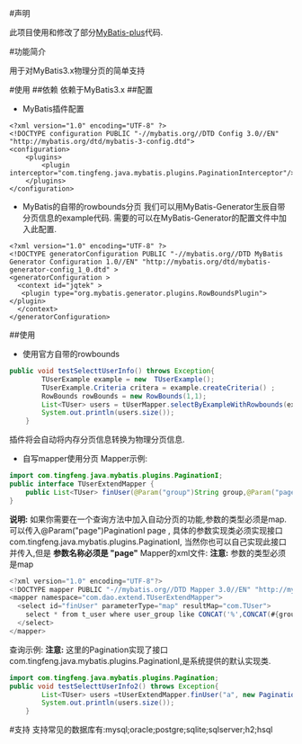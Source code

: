 ﻿#声明

此项目使用和修改了部分[MyBatis-plus](https://github.com/baomidou/mybatis-plus)代码.

#功能简介

用于对MyBatis3.x物理分页的简单支持

#使用
##依赖
依赖于MyBatis3.x
##配置
- MyBatis插件配置
```
<?xml version="1.0" encoding="UTF-8" ?>  
<!DOCTYPE configuration PUBLIC "-//mybatis.org//DTD Config 3.0//EN" "http://mybatis.org/dtd/mybatis-3-config.dtd">
<configuration>
    <plugins>
        <plugin interceptor="com.tingfeng.java.mybatis.plugins.PaginationInterceptor"/>
    </plugins>
</configuration>
```
- MyBatis的自带的rowbounds分页
我们可以用MyBatis-Generator生辰自带分页信息的example代码.
需要的可以在MyBatis-Generator的配置文件中加入此配置.
```
<?xml version="1.0" encoding="UTF-8" ?>
<!DOCTYPE generatorConfiguration PUBLIC "-//mybatis.org//DTD MyBatis Generator Configuration 1.0//EN" "http://mybatis.org/dtd/mybatis-generator-config_1_0.dtd" > 
<generatorConfiguration >
  <context id="jqtek" >
   <plugin type="org.mybatis.generator.plugins.RowBoundsPlugin">
</plugin> 
  </context>
</generatorConfiguration>
```
##使用
- 使用官方自带的rowbounds
```java
public void testSelecttUserInfo() throws Exception{    
        TUserExample example = new  TUserExample();
        TUserExample.Criteria critera = example.createCriteria() ;
        RowBounds rowBounds = new RowBounds(1,1);
        List<TUser> users = tUserMapper.selectByExampleWithRowbounds(example,rowBounds);
        System.out.println(users.size());
    }
```
插件将会自动将内存分页信息转换为物理分页信息.
- 自写mapper使用分页
Mapper示例:
```java
import com.tingfeng.java.mybatis.plugins.PaginationI;
public interface TUserExtendMapper {
    public List<TUser> finUser(@Param("group")String group,@Param("page")PaginationI page);
}
```
**说明:**
    如果你需要在一个查询方法中加入自动分页的功能,参数的类型必须是map.
    可以传入@Param("page")PaginationI page ,
    具体的参数实现类必须实现接口com.tingfeng.java.mybatis.plugins.PaginationI,
  当然你也可以自己实现此接口并传入,但是
    **参数名称必须是 "page"**
Mapper的xml文件:
**注意:**
参数的类型必须是map
```java
<?xml version="1.0" encoding="UTF-8"?>
<!DOCTYPE mapper PUBLIC "-//mybatis.org//DTD Mapper 3.0//EN" "http://mybatis.org/dtd/mybatis-3-mapper.dtd">
<mapper namespace="com.dao.extend.TUserExtendMapper">
  <select id="finUser" parameterType="map" resultMap="com.TUser">
    select * from t_user where user_group like CONCAT('%',CONCAT(#{group},'%'))
  </select>
</mapper>
```
查询示例:
**注意:**
这里的Pagination实现了接口com.tingfeng.java.mybatis.plugins.PaginationI,是系统提供的默认实现类.
```java
import com.tingfeng.java.mybatis.plugins.Pagination;
public void testSelecttUserInfo2() throws Exception{
        List<TUser> users =tUserExtendMapper.finUser("a", new Pagination(10,1));
        System.out.println(users.size());
    }
```
#支持
支持常见的数据库有:mysql;oracle;postgre;sqlite;sqlserver;h2;hsql